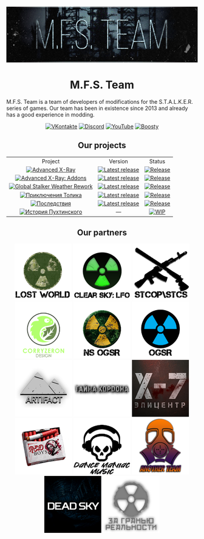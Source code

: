 <div align="center">
  <p>
    <a href="https://github.com/DanceManiac">
      <img src="mediaFiles/MFS_Cover.png" alt="M.F.S. Team" />
    </a>
  </p>
</div>

<h1 align="center">
  <b>M.F.S. Team</b>
</h2>

<p>M.F.S. Team is a team of developers of modifications for the S.T.A.L.K.E.R. series of games. Our team has been in existence since 2013 and already has a good experience in modding.</p>

<p align="center">
  <a href="https://vk.com/mfs_studio"><img src="https://img.shields.io/badge/VK-blue" alt="VKontakte"></a>
  <a href="https://discord.gg/AFPqkfBfQs"><img src="https://img.shields.io/badge/Discord-blue" alt="Discord"></a>
  <a href="https://www.youtube.com/channel/UCaaLSowejOa46hoA5hqHkkg"><img src="https://img.shields.io/badge/YouTube-blue" alt="YouTube"></a>
  <a href="https://boosty.to/mfs_team/donate"><img src="https://img.shields.io/badge/Boosty-blue" alt="Boosty"></a>
<p align="center">

<h2 align="center">
  Our projects
</h3>

<table align="center">
  <tr>
    <td align="center">Project</td>
    <td align="center">Version</td>
    <td align="center">Status</td>
  </tr>
  <tr>
    <td align="center"><a href="https://github.com/DanceManiac/Advanced-X-Ray-Public"><img src="https://badgen.net/badge/Project/Advanced X-Ray/blue?icon=github" alt="Advanced X-Ray" /></a></td>
    <td align="center"><a href="https://github.com/DanceManiac/Advanced-X-Ray-Public/releases/latest"><img src="https://img.shields.io/github/v/release/DanceManiac/Advanced-X-Ray-Public?include_prereleases&label=Release" alt="Latest release" /></a></td>
    <td align="center"><a href="https://github.com/DanceManiac/Advanced-X-Ray-Public"><img src="https://img.shields.io/badge/Released-green" alt="Release" /></a></td>
  </tr>
  <tr>
    <td align="center"><a href="https://github.com/DanceManiac/Advanced-X-Ray-Addons"><img src="https://badgen.net/badge/Project/Advanced X-Ray: Addons/blue?icon=github" alt="Advanced X-Ray: Addons" /></a></td>
    <td align="center"><a href="https://github.com/DanceManiac/Advanced-X-Ray-Addons/releases/latest"><img src="https://img.shields.io/github/v/release/DanceManiac/Advanced-X-Ray-Addons?include_prereleases&label=Release" alt="Latest release" /></a></td>
    <td align="center"><a href="https://github.com/DanceManiac/Advanced-X-Ray-Addons"><img src="https://img.shields.io/badge/Released-green" alt="Release" /></a></td>
  </tr>
  <tr>
    <td align="center"><a href="https://ap-pro.ru/forums/topic/2797-global-stalker-weather-rework/"><img src="https://img.shields.io/badge/Project-Global Stalker Weather Rework-blue" alt="Global Stalker Weather Rework" /></a></td>
    <td align="center"><a href="https://ap-pro.ru/forums/topic/2797-global-stalker-weather-rework/"><img src="https://img.shields.io/badge/Release-v1.5.01-blue" alt="Latest release" /></a></td>
    <td align="center"><a href="https://ap-pro.ru/forums/topic/2797-global-stalker-weather-rework/"><img src="https://img.shields.io/badge/Released-green" alt="Release" /></a></td>
  </tr>
  <tr>
    <td align="center"><a href="https://ap-pro.ru/forums/topic/80-priklyucheniya-tolika/"><img src="https://img.shields.io/badge/Project-Приключения Толика-blue" alt="Приключения Толика" /></a></td>
    <td align="center"><a href="https://ap-pro.ru/forums/topic/80-priklyucheniya-tolika/"><img src="https://img.shields.io/badge/Release-v4.0.1-blue" alt="Latest release" /></a></td>
    <td align="center"><a href="https://ap-pro.ru/forums/topic/80-priklyucheniya-tolika/"><img src="https://img.shields.io/badge/Released-green" alt="Release" /></a></td>
  </tr>
  <tr>
    <td align="center"><a href="https://ap-pro.ru/forums/topic/1629-posledstviya-129/"><img src="https://img.shields.io/badge/Project-Последствия-blue" alt="Последствия" /></a></td>
    <td align="center"><a href="https://ap-pro.ru/forums/topic/1629-posledstviya-129/"><img src="https://img.shields.io/badge/Release-v1.2.9-blue" alt="Latest release" /></a></td>
    <td align="center"><a href="https://ap-pro.ru/forums/topic/1629-posledstviya-129/"><img src="https://img.shields.io/badge/Released-green" alt="Release" /></a></td>
  </tr>
  <tr>
    <td align="center"><a href="https://ap-pro.ru/forums/topic/636-istoriya-puhtinskogo/"><img src="https://img.shields.io/badge/Project-История Пухтинского-blue" alt="История Пухтинского" /></a></td>
    <td align="center">—</td>
    <td align="center"><a href="https://ap-pro.ru/forums/topic/636-istoriya-puhtinskogo/"><img src="https://img.shields.io/badge/Development-red" alt="WIP" /></a></td>
  </tr>
</table>

<h2 align="center">
  Our partners
</h3>

<div align="center">
  <p>
    <a href="https://vk.com/lwmod"><img src="mediaFiles/lwm_logo.png" alt="Lost World" width="150" height="150" /></a>
    <a href="https://www.moddb.com/mods/stalker-cs-last-fallout-overhaul-combo-mod/downloads/stalker-cs-lfo-2023-all-in-one-101123"><img src="mediaFiles/cs_lfo_logo.png" alt="Last Fallout Overhaul" width="155" height="150" /></a>
    <a href="https://ap-pro.ru/forums/topic/4436-stcs-weapon-pack-36/"><img src="mediaFiles/stcop_logo.png" alt="STCoP\STCS Weapons Pack" width="150" height="150" /></a>
	<a href="https://vk.com/corryzeronofficial"><img src="mediaFiles/corry_zeron_logo.png" alt="CorryZeron" width="150" height="150" /></a>
    <a href="https://discord.gg/qEAftByndK"><img src="mediaFiles/ns_ogsr_logo.png" alt="NS OGSR" width="150" height="150" /></a>
    <a href="https://discord.gg/Q6QDxbNcfR"><img src="mediaFiles/ogsr_logo.png" alt="OGSR" width="150" height="150" /></a>
    <a href="https://vk.com/ap_stalkers"><img src="mediaFiles/artifact_logo.png" alt="Artifact" width="150" height="150" /></a>
	<a href="https://ap-pro.ru/forums/topic/4859-tayna-kordona/"><img src="mediaFiles/tk_logo.png" alt="Тайна Кордона" width="150" height="150" /></a>
	<a href="https://ap-pro.ru/forums/topic/6215-x-7-epicentr/"><img src="mediaFiles/x7_logo.png" alt="X-7: Эпицентр" width="150" height="150" /></a>
    <a href="https://vk.com/honor_union_official_group"><img src="mediaFiles/another_reality_logo.png" alt="Another Reality" width="150" height="150" /></a>
	<a href="https://www.youtube.com/@DanceManiacMusic"><img src="mediaFiles/dm_music_logo.png" alt="Dance Maniac Music" width="150" height="150" /></a>
	<a href="https://vk.com/another.team_mods"><img src="mediaFiles/another_team_logo.png" alt="Another Team" width="150" height="150" /></a>
	<a href="https://discord.gg/D3tepEP3DP"><img src="mediaFiles/dead_sky_logo.png" alt="Dead Sky" width="150" height="150" /></a>
	<a href="https://vk.com/zagranyurealnosti"><img src="mediaFiles/zgr_logo.png" alt="За Гранью Реальности" width="150" height="150" /></a>
  </p>
</div>